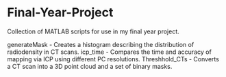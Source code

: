 # Final-Year-Project

Collection of MATLAB scripts for use in my final year project.

generateMask - Creates a histogram describing the distribution of radiodensity in CT scans.
icp_time - Compares the time and accuracy of mapping via ICP using different PC resolutions.
Threshhold_CTs - Converts a CT scan into a 3D point cloud and a set of binary masks.